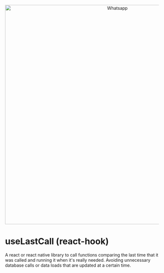 <p align="center">
  <img src="https://imgur.com/MDTrNVH.png" width="720" title="Whatsapp">
</p>

# useLastCall (react-hook)

A react or react native library to call functions comparing the last time that it was called and running it when it's really needed. Avoiding unnecessary database calls or data loads that are updated at a certain time.
